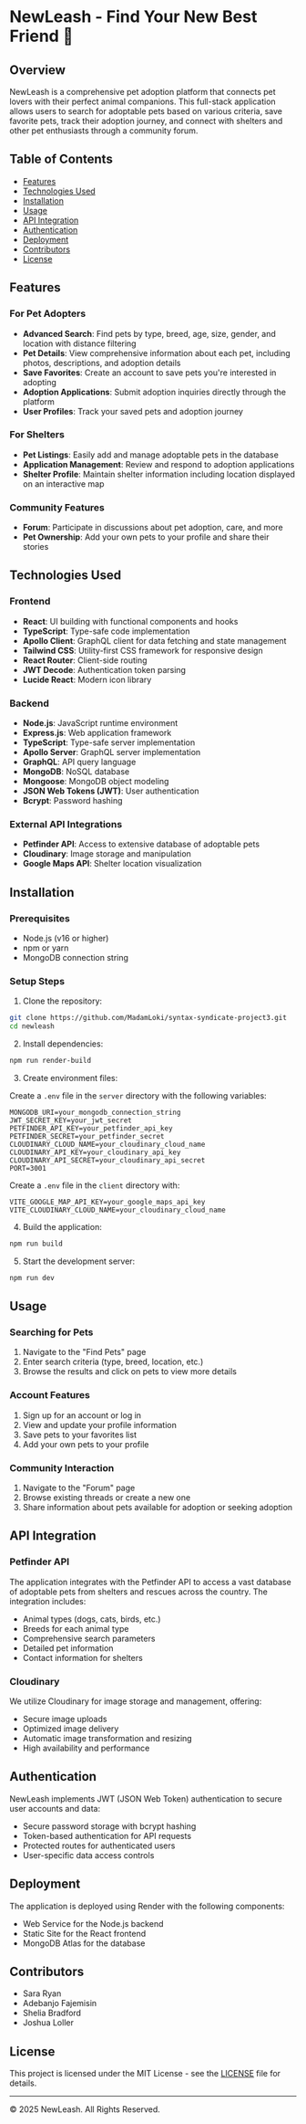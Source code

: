 # NewLeash - Find Your New Best Friend 🐾

## Overview

NewLeash is a comprehensive pet adoption platform that connects pet lovers with their perfect animal companions. This full-stack application allows users to search for adoptable pets based on various criteria, save favorite pets, track their adoption journey, and connect with shelters and other pet enthusiasts through a community forum.

## Table of Contents
- [Features](#features)
- [Technologies Used](#technologies-used)
- [Installation](#installation)
- [Usage](#usage)
- [API Integration](#api-integration)
- [Authentication](#authentication)
- [Deployment](#deployment)
- [Contributors](#contributors)
- [License](#license)

## Features

### For Pet Adopters
- **Advanced Search**: Find pets by type, breed, age, size, gender, and location with distance filtering
- **Pet Details**: View comprehensive information about each pet, including photos, descriptions, and adoption details
- **Save Favorites**: Create an account to save pets you're interested in adopting
- **Adoption Applications**: Submit adoption inquiries directly through the platform
- **User Profiles**: Track your saved pets and adoption journey

### For Shelters
- **Pet Listings**: Easily add and manage adoptable pets in the database
- **Application Management**: Review and respond to adoption applications
- **Shelter Profile**: Maintain shelter information including location displayed on an interactive map

### Community Features
- **Forum**: Participate in discussions about pet adoption, care, and more
- **Pet Ownership**: Add your own pets to your profile and share their stories

## Technologies Used

### Frontend
- **React**: UI building with functional components and hooks
- **TypeScript**: Type-safe code implementation
- **Apollo Client**: GraphQL client for data fetching and state management
- **Tailwind CSS**: Utility-first CSS framework for responsive design
- **React Router**: Client-side routing
- **JWT Decode**: Authentication token parsing
- **Lucide React**: Modern icon library

### Backend
- **Node.js**: JavaScript runtime environment
- **Express.js**: Web application framework
- **TypeScript**: Type-safe server implementation
- **Apollo Server**: GraphQL server implementation
- **GraphQL**: API query language
- **MongoDB**: NoSQL database
- **Mongoose**: MongoDB object modeling
- **JSON Web Tokens (JWT)**: User authentication
- **Bcrypt**: Password hashing

### External API Integrations
- **Petfinder API**: Access to extensive database of adoptable pets
- **Cloudinary**: Image storage and manipulation
- **Google Maps API**: Shelter location visualization

## Installation

### Prerequisites
- Node.js (v16 or higher)
- npm or yarn
- MongoDB connection string

### Setup Steps

1. Clone the repository:
```bash
git clone https://github.com/MadamLoki/syntax-syndicate-project3.git
cd newleash
```

2. Install dependencies:
```bash
npm run render-build
```

3. Create environment files:

Create a `.env` file in the `server` directory with the following variables:
```
MONGODB_URI=your_mongodb_connection_string
JWT_SECRET_KEY=your_jwt_secret
PETFINDER_API_KEY=your_petfinder_api_key
PETFINDER_SECRET=your_petfinder_secret
CLOUDINARY_CLOUD_NAME=your_cloudinary_cloud_name
CLOUDINARY_API_KEY=your_cloudinary_api_key
CLOUDINARY_API_SECRET=your_cloudinary_api_secret
PORT=3001
```

Create a `.env` file in the `client` directory with:
```
VITE_GOOGLE_MAP_API_KEY=your_google_maps_api_key
VITE_CLOUDINARY_CLOUD_NAME=your_cloudinary_cloud_name
```

4. Build the application:
```bash
npm run build
```

5. Start the development server:
```bash
npm run dev
```

## Usage

### Searching for Pets
1. Navigate to the "Find Pets" page
2. Enter search criteria (type, breed, location, etc.)
3. Browse the results and click on pets to view more details

### Account Features
1. Sign up for an account or log in
2. View and update your profile information
3. Save pets to your favorites list
4. Add your own pets to your profile

### Community Interaction
1. Navigate to the "Forum" page
2. Browse existing threads or create a new one
3. Share information about pets available for adoption or seeking adoption

## API Integration

### Petfinder API
The application integrates with the Petfinder API to access a vast database of adoptable pets from shelters and rescues across the country. The integration includes:

- Animal types (dogs, cats, birds, etc.)
- Breeds for each animal type
- Comprehensive search parameters
- Detailed pet information
- Contact information for shelters

### Cloudinary
We utilize Cloudinary for image storage and management, offering:

- Secure image uploads
- Optimized image delivery
- Automatic image transformation and resizing
- High availability and performance

## Authentication

NewLeash implements JWT (JSON Web Token) authentication to secure user accounts and data:

- Secure password storage with bcrypt hashing
- Token-based authentication for API requests
- Protected routes for authenticated users
- User-specific data access controls

## Deployment

The application is deployed using Render with the following components:

- Web Service for the Node.js backend
- Static Site for the React frontend
- MongoDB Atlas for the database

## Contributors

- Sara Ryan
- Adebanjo Fajemisin
- Shelia Bradford
- Joshua Loller

## License

This project is licensed under the MIT License - see the [LICENSE](LICENSE) file for details.

---

© 2025 NewLeash. All Rights Reserved.
